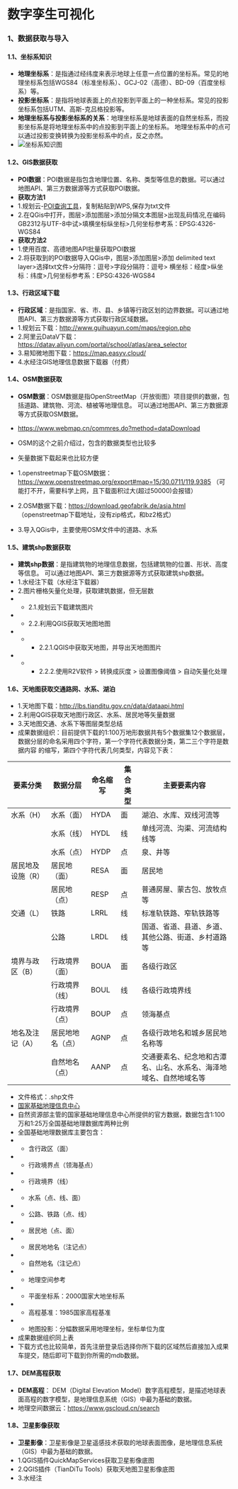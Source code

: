 # 数字孪生可视化
### 1、数据获取与导入
#### 1.1、坐标系知识
- **地理坐标系**：是指通过经纬度来表示地球上任意一点位置的坐标系。常见的地理坐标系包括WGS84（标准坐标系）、GCJ-02（高德）、BD-09（百度坐标系）等。
- **投影坐标系**：是指将地球表面上的点投影到平面上的一种坐标系。常见的投影坐标系包括UTM、高斯-克吕格投影等。
- **地理坐标系与投影坐标系的关系**：地理坐标系是地球表面的自然坐标系，而投影坐标系是将地理坐标系中的点投影到平面上的坐标系。
地理坐标系中的点可以通过投影变换转换为投影坐标系中的点，反之亦然。
- <img src="/web/dt01.jpg" alt="坐标系知识图">

#### 1.2、GIS数据获取
- **POI数据**：POI数据是指包含地理位置、名称、类型等信息的数据。可以通过地图API、第三方数据源等方式获取POI数据。
- **获取方法1**
- 1.规划云-[POI查询工具](http://www.guihuayun.com/poi/)，复制粘贴到WPS,保存为txt文件
- 2.在QGis中打开，图层>添加图层>添加分隔文本图层>出现乱码情况,在编码GB2312与UTF-8中试>填横坐标纵坐标>几何坐标参考系：EPSG:4326-WGS84
- **获取方法2**
- 1.使用百度、高德地图API批量获取POI数据
- 2.将获取到的POI数据导入QGis中，图层>添加图层>添加 delimited text layer>选择txt文件>分隔符：逗号>字段分隔符：逗号>
横坐标：经度>纵坐标：纬度>几何坐标参考系：EPSG:4326-WGS84

#### 1.3、行政区域下载
- **行政区域**：是指国家、省、市、县、乡镇等行政区划的边界数据。可以通过地图API、第三方数据源等方式获取行政区域数据。
- 1.规划云下载：http://www.guihuayun.com/maps/region.php
- 2.阿里云DataV下载：https://datav.aliyun.com/portal/school/atlas/area_selector
- 3.易知微地图下载：https://map.easyv.cloud/
- 4.水经注GIS地理信息数据下载器（付费）
#### 1.4、OSM数据获取
- **OSM数据**：OSM数据是指OpenStreetMap（开放街图）项目提供的数据，包括道路、建筑物、河流、植被等地理信息。
可以通过地图API、第三方数据源等方式获取OSM数据。
- https://www.webmap.cn/commres.do?method=dataDownload
- OSM的这个之前介绍过，包含的数据类型也比较多
- 矢量数据下载起来也比较方便

- 1.openstreetmap下载OSM数据：https://www.openstreetmap.org/export#map=15/30.0711/119.9385 
（可能打不开，需要科学上网，且下载面积过大(超过50000)会报错）
- 2.OSM数据下载：https://download.geofabrik.de/asia.html （openstreetmap下载地址，没有zip格式，和bz2格式）
- 3.导入QGis中，主要使用OSM文件中的道路、水系

#### 1.5、建筑shp数据获取
- **建筑shp数据**：是指建筑物的地理信息数据，包括建筑物的位置、形状、高度等信息。
可以通过地图API、第三方数据源等方式获取建筑shp数据。
- 1.水经注下载（水经注下载器）
- 2.图片栅格矢量化处理，获取建筑数据，但无层数
- - 2.1.规划云下载建筑图片
- - 2.2.利用QGIS获取天地图地图
- - - 2.2.1.QGIS中获取天地图，并导出天地图图片
- - - 2.2.2.使用R2V软件 > 转换成灰度 > 设置图像阈值 > 自动矢量化处理

#### 1.6、天地图获取交通路网、水系、湖泊
- 1.天地图下载：http://lbs.tianditu.gov.cn/data/dataapi.html
- 2.利用QGIS获取天地图行政区、水系、居民地等矢量数据
- 3.天地图交通、水系下等图层类型总结
- 成果数据组织：目前提供下载的1:100万地形数据共有5个数据集12个数据层，数据分层的命名采用四个字符，第一个字符代表数据分类，第二三个字符是数据内容
的缩写，第四个字符代表几何类型，内容见下表：

| 要素分类      | 数据分层     | 命名缩写 | 集合类型 | 主要要素内容                            |
|-----------|----------|------|------|-----------------------------------|
| 水系（H）     | 水系（面）    | HYDA | 面    | 湖泊、水库、双线河流等                       |
|           | 水系（线）    | HYDL | 线    | 单线河流、沟渠、河流结构线等                    |
|           | 水系（点）    | HYDP | 点    | 泉、井等                              |
| 居民地及设施（R） | 居民地（面）   | RESA | 面    | 居民地                               |
|           | 居民地（点）   | RESP | 点    | 普通房屋、蒙古包、放牧点等                     |
| 交通（L）     | 铁路       | LRRL | 线    | 标准轨铁路、窄轨铁路等                       |
|           | 公路       | LRDL | 线    | 国道、省道、县道、乡道、其他公路、街道、乡村道路等         |
| 境界与政区（B）  | 行政境界（面）  | BOUA | 面    | 各级行政区                             |
|           | 行政境界（线）  | BOUL | 线    | 各级行政境界线                           |
|           | 行政境界（点）  | BOUP | 点    | 领海基点                              |
| 地名及注记（A）  | 居民地地名（点） | AGNP | 点    | 各级行政地名和城乡居民地名称等                   |
|           | 自然地名（点）  | AANP | 点    | 交通要素名、纪念地和古潭名、山名、水系名、海泽地域名、自然地域名等 |
- 文件格式：.shp文件
- [国家基础地理信息中心](https://www.webmap.cn/commres.do?method=dataDownload)
- 自然资源部主管的国家基础地理信息中心所提供的官方数据，数据包含1:100万和1:25万全国基础地理数据库两种比例
- 全国基础地理数据库主要包含：
- - 含行政区（面）
- - 行政境界点（领海基点）
- - 行政境界（线）
- - 水系（点、线、面）
- - 公路、铁路（点、线）
- - 居民地（点、面）
- - 居民地地名（注记点）
- - 自然地名（注记点）
- - 地理空间参考
- - 平面坐标系：2000国家大地坐标系
- - 高程基准：1985国家高程基准
- - 地图投影：分幅数据采用地理坐标，坐标单位为度
- 成果数据组织同上表
- 下载方式也比较简单，首先注册登录后选择你所下载的区域然后直接加入成果车提交，随后即可下载到你所需的mdb数据。

#### 1.7、DEM高程获取
- **DEM高程**： DEM（Digital Elevation Model）数字高程模型，是描述地球表面高程的数字模型，是地理信息系统（GIS）中最为基础的数据。
- 地理空间数据云：https://www.gscloud.cn/search

#### 1.8、卫星影像获取
- **卫星影像**：卫星影像是卫星遥感技术获取的地球表面图像，是地理信息系统（GIS）中最为基础的数据。
- 1.QGIS插件QuickMapServices获取卫星影像底图
- 2.QGIS插件（TianDiTu Tools）获取天地图卫星影像底图
- 3.水经注